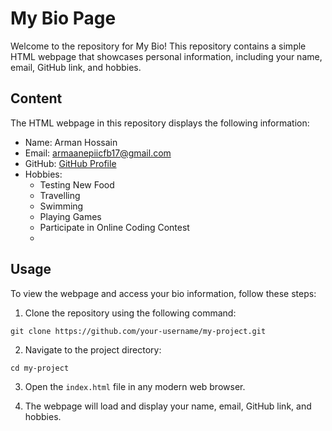 # My Bio Page

Welcome to the repository for My Bio! This repository contains a simple HTML webpage that showcases personal information, including your name, email, GitHub link, and hobbies.

## Content

The HTML webpage in this repository displays the following information:

- Name: Arman Hossain
- Email: armaanepiicfb17@gmail.com
- GitHub: [GitHub Profile](https://github.com/armaanepiic)
- Hobbies:
  - Testing New Food
  - Travelling
  - Swimming
  - Playing Games
  - Participate in Online Coding Contest
  - 

## Usage

To view the webpage and access your bio information, follow these steps:

1. Clone the repository using the following command:

```
git clone https://github.com/your-username/my-project.git
```

2. Navigate to the project directory:

```
cd my-project
```

3. Open the `index.html` file in any modern web browser.

4. The webpage will load and display your name, email, GitHub link, and hobbies.